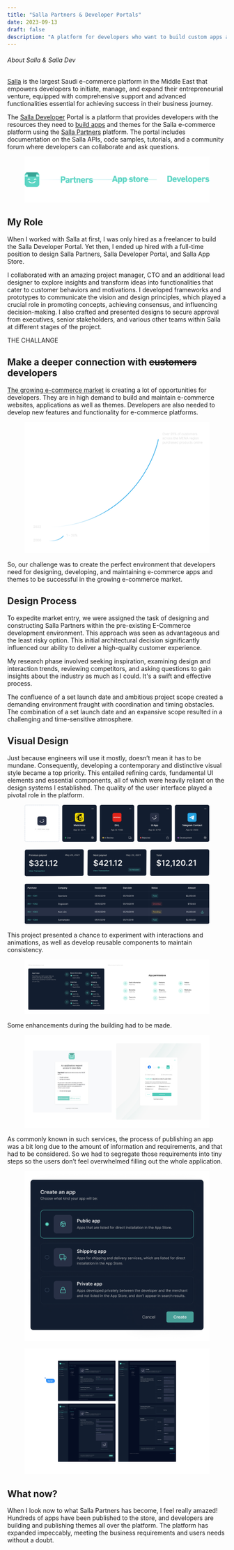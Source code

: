 ```yaml
---
title: "Salla Partners & Developer Portals"
date: 2023-09-13
draft: false
description: "A platform for developers who want to build custom apps and themes for the largest Saudi e-commerce platform in the Middle East."
---
```


###### About Salla & Salla Dev
[Salla](https://salla.com/) is the largest Saudi e-commerce platform in the Middle East that empowers developers to initiate, manage, and expand their entrepreneurial venture, equipped with comprehensive support and advanced functionalities essential for achieving success in their business journey.

The [Salla Developer](https://salla.dev) Portal is a platform that provides developers with the resources they need to [build apps](https://apps.salla.sa/en) and themes for the Salla e-commerce platform using the [Salla Partners](https://salla.partners/) platform. The portal includes documentation on the Salla APIs, code samples, tutorials, and a community forum where developers can collaborate and ask questions.

<figure class="img-wrapper">
    <img src="logos.png" alt="sketches" class="max-w-[800px] w-[90vw]"/>
</figure>

## My Role
When I worked with Salla at first, I was only hired as a freelancer to build the Salla Developer Portal. Yet then, I ended up hired with a full-time position to design Salla Partners, Salla Developer Portal, and Salla App Store.

I collaborated with an amazing project manager, CTO and an additional lead designer to explore insights and transform ideas into functionalities that cater to customer behaviors and motivations. I developed frameworks and prototypes to communicate the vision and design principles, which played a crucial role in promoting concepts, achieving consensus, and influencing decision-making. I also crafted and presented designs to secure approval from executives, senior stakeholders, and various other teams within Salla at different stages of the project.

<p class="relative group mt-8 mb-0 font-semibold">THE CHALLANGE</p> 
<h2 class="realtive group mt-0"> Make a deeper connection with <del>customers</del> developers</h2>

[The growing e-commerce market](https://virtocommerce.com/blog/ecommerce-in-middle-east-gcc#:~:text=eCommerce%20in%20Middle%20East%20statistics,savvy%20and%20accept%20paying%20digitally.) is creating a lot of opportunities for developers. They are in high demand to build and maintain e-commerce  websites, applications as well as themes. Developers are also needed to develop new features and functionality for e-commerce platforms.

<figure class="img-wrapper mt-9">
    <img src="shopping_state.png" alt="sketches" class="max-w-[900px] w-[90vw]"/>
</figure>

So, our challenge was to create the perfect environment that developers need for designing, developing, and maintaining e-commerce apps and themes to be successful in the growing e-commerce market.

## Design Process
To expedite market entry, we were assigned the task of designing and constructing Salla Partners within the pre-existing E-Commerce development environment. This approach was seen as advantageous and the least risky option. This initial architectural decision significantly influenced our ability to deliver a high-quality customer experience.

My research phase involved seeking inspiration, examining design and interaction trends, reviewing competitors, and asking questions to gain insights about the industry as much as I could. It's a swift and effective process.

The confluence of a set launch date and ambitious project scope created a demanding environment fraught with coordination and timing obstacles. The combination of a set launch date and an expansive scope resulted in a challenging and time-sensitive atmosphere.

## Visual Design
Just because engineers will use it mostly, doesn’t mean it has to be mundane. Consequently, developing a contemporary and distinctive visual style became a top priority. This entailed refining cards, fundamental UI elements and essential components, all of which were heavily reliant on the design systems I established. The quality of the user interface played a pivotal role in the platform.

<figure class="img-wrapper">
    <img src="App_Status.png" alt="" class="max-w-[1300px] w-[90vw]"/>
</figure>
<figure class="img-wrapper">
    <img src="Payouts.png" alt="" class="max-w-[1100px] w-[90vw]"/>
</figure>
<figure class="img-wrapper">
    <img src="Columns.png" alt="" class="max-w-[800px] w-[90vw]"/>
</figure>

This project presented a chance to experiment with interactions and animations, as well as develop reusable components to maintain consistency.

<figure class="img-wrapper">
    <img src="Reusable.png" alt="" class="max-w-[1300px] w-[90vw]"/>
</figure>

Some enhancements during the building had to be made.

<figure class="img-wrapper">
    <img src="Auth.png" alt="" class="max-w-[1300px] w-[90vw]"/>
</figure>


As commonly known in such services, the process of publishing an app was a bit long due to the amount of information and requirements, and that had to be considered. So we had to segregate those requirements into tiny steps so the users don’t feel overwhelmed filling out the whole application.

<figure class="img-wrapper">
    <img src="Popup.png" alt="" class="max-w-[600px] w-[90vw]"/>
</figure>

<figure class="img-wrapper">
    <img src="create.png" alt="" class="max-w-[1300px] w-[90vw]"/>
</figure>

## What now?

When I look now to what Salla Partners has become, I feel really amazed!
Hundreds of apps have been published to the store, and developers are building and publishing themes all over the platform. The platform has expanded impeccably, meeting the business requirements and users needs without a doubt.